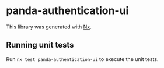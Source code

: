 # panda-authentication-ui

This library was generated with [Nx](https://nx.dev).

## Running unit tests

Run `nx test panda-authentication-ui` to execute the unit tests.
